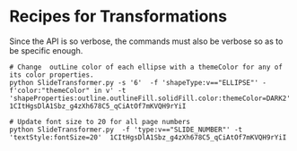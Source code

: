 # Recipes for Transformations


Since the API is so verbose, the commands must also be verbose so as to be specific enough.

    # Change  outLine color of each ellipse with a themeColor for any of its color properties.
    python SlideTransformer.py -s '6'  -f 'shapeType:v=="ELLIPSE"' -f'color:"themeColor" in v' -t 'shapeProperties:outline.outlineFill.solidFill.color:themeColor=DARK2' 1CItHgsDlA1Sbz_g4zXh678C5_qCiAtOf7mKVQH9rYiI

    # Update font size to 20 for all page numbers
    python SlideTransformer.py  -f 'type:v=="SLIDE_NUMBER"' -t 'textStyle:fontSize=20'  1CItHgsDlA1Sbz_g4zXh678C5_qCiAtOf7mKVQH9rYiI
